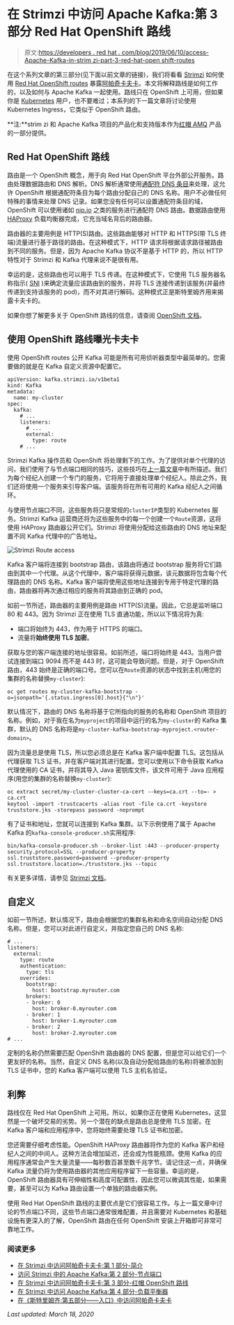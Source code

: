 # 在 Strimzi 中访问 Apache Kafka:第 3 部分 Red Hat OpenShift 路线

> 原文:[https://developers . red hat . com/blog/2019/06/10/access-Apache-Kafka-in-strim zi-part-3-red-hat-open shift-routes](https://developers.redhat.com/blog/2019/06/10/accessing-apache-kafka-in-strimzi-part-3-red-hat-openshift-routes)

在这个系列文章的第三部分(见下面以前文章的链接)，我们将看看 [Strimzi](https://strimzi.io/) 如何使用 [Red Hat OpenShift routes](https://developers.redhat.com/openshift/) 暴露[阿帕奇卡夫卡](https://developers.redhat.com/videos/youtube/CZhOJ_ysIiI/)。本文将解释路线是如何工作的，以及如何与 Apache Kafka 一起使用。路线只在 OpenShift 上可用，但如果你是 [Kubernetes](https://developers.redhat.com/topics/kubernetes/) 用户，也不要难过；本系列的下一篇文章将讨论使用 Kubernetes Ingress，它类似于 OpenShift 路由。

**注:**strim zi 和 Apache Kafka 项目的产品化和支持版本作为[红帽 AMQ](https://www.redhat.com/en/technologies/jboss-middleware/amq) 产品的一部分提供。

## Red Hat OpenShift 路线

路由是一个 OpenShift 概念，用于向 Red Hat OpenShift 平台外部公开服务。路由处理数据路由和 DNS 解析。DNS 解析通常使用[通配符 DNS 条目](https://en.wikipedia.org/wiki/Wildcard_DNS_record)来处理，这允许 OpenShift 根据通配符条目为每个路由分配自己的 DNS 名称。用户不必做任何特殊的事情来处理 DNS 记录。如果您没有任何可以设置通配符条目的域，OpenShift 可以使用诸如 [nip.io](https://nip.io/) 之类的服务进行通配符 DNS 路由。数据路由使用 [HAProxy](https://www.haproxy.org/) 负载均衡器完成，它充当域名背后的路由器。

路由器的主要用例是 HTTP(S)路由。这些路由能够对 HTTP 和 HTTPS(带 TLS 终端)流量进行基于路径的路由。在这种模式下，HTTP 请求将根据请求路径被路由到不同的服务。但是，因为 Apache Kafka 协议不是基于 HTTP 的，所以 HTTP 特性对于 Strimzi 和 Kafka 代理来说不是很有用。

幸运的是，这些路由也可以用于 TLS 传递。在这种模式下，它使用 TLS 服务器名称指示( [SNI](https://en.wikipedia.org/wiki/Server_Name_Indication) )来确定流量应该路由到的服务，并将 TLS 连接传递到该服务(并最终传递到支持该服务的 pod)，而不对其进行解码。这种模式正是斯特里姆齐用来揭露卡夫卡的。

如果你想了解更多关于 OpenShift 路线的信息，请查阅 [OpenShift 文档](https://docs.openshift.com/container-platform/3.11/architecture/networking/routes.html)。

## 使用 OpenShift 路线曝光卡夫卡

使用 OpenShift routes 公开 Kafka 可能是所有可用侦听器类型中最简单的。您需要做的就是在 Kafka 自定义资源中配置它。

```
apiVersion: kafka.strimzi.io/v1beta1
kind: Kafka
metadata:
  name: my-cluster
spec:
  kafka:
    # ...
    listeners:
      # ...
      external:
        type: route
    # ...

```

Strimzi Kafka 操作员和 OpenShift 将处理剩下的工作。为了提供对单个代理的访问，我们使用了与节点端口相同的技巧，这些技巧在[上一篇文章](https://developers.redhat.com/blog/?p=601137)中有所描述。我们为每个经纪人创建一个专门的服务，它将用于直接处理单个经纪人。除此之外，我们还将使用一个服务来引导客户端。该服务将在所有可用的 Kafka 经纪人之间循环。

与使用节点端口不同，这些服务将只是常规的`clusterIP`类型的 Kubernetes 服务。Strimzi Kafka 运营商还将为这些服务中的每一个创建一个`Route`资源，这将使用 HAProxy 路由器公开它们。Strimzi 将使用分配给这些路由的 DNS 地址来配置不同 Kafka 代理中的广告地址。

![Strimzi Route access](../Images/6dcc9f1f7ac49121ed6df5b83f592897.png)

Kafka 客户端将连接到 bootstrap 路由，该路由将通过 bootstrap 服务将它们路由到其中一个代理。从这个代理中，客户端将获得元数据，该元数据将包含每个代理路由的 DNS 名称。Kafka 客户端将使用这些地址连接到专用于特定代理的路由，路由器将再次通过相应的服务将其路由到正确的 pod。

如前一节所述，路由器的主要用例是路由 HTTP(S)流量。因此，它总是监听端口 80 和 443。因为 Strimzi 正在使用 TLS 直通功能，所以以下情况将为真:

*   端口将始终为 443，作为用于 HTTPS 的端口。
*   流量将**始终使用 TLS 加密**。

获取与您的客户端连接的地址很容易。如前所述，端口将始终是 443。当用户尝试连接到端口 9094 而不是 443 时，这可能会导致问题。但是，对于 OpenShift 路由，443 始终是正确的端口号。您可以在`Route`资源的状态中找到主机(用您的集群的名称替换`my-cluster`):

```
oc get routes my-cluster-kafka-bootstrap -o=jsonpath='{.status.ingress[0].host}{"\n"}'

```

默认情况下，路由的 DNS 名称将基于它所指向的服务的名称和 OpenShift 项目的名称。例如，对于我在名为`myproject`的项目中运行的名为`my-cluster`的 Kafka 集群，默认的 DNS 名称将是`my-cluster-kafka-bootstrap-myproject.<router-domain>`。

因为流量总是使用 TLS，所以您必须总是在 Kafka 客户端中配置 TLS。这包括从代理获取 TLS 证书，并在客户端对其进行配置。您可以使用以下命令获取 Kafka 代理使用的 CA 证书，并将其导入 Java 密钥库文件，该文件可用于 Java 应用程序(用您的集群的名称替换`my-cluster`):

```
oc extract secret/my-cluster-cluster-ca-cert --keys=ca.crt --to=- > ca.crt
keytool -import -trustcacerts -alias root -file ca.crt -keystore truststore.jks -storepass password -noprompt

```

有了证书和地址，您就可以连接到 Kafka 集群。以下示例使用了属于 Apache Kafka 的`kafka-console-producer.sh`实用程序:

```
bin/kafka-console-producer.sh --broker-list :443 --producer-property security.protocol=SSL --producer-property ssl.truststore.password=password --producer-property ssl.truststore.location=./truststore.jks --topic 

```

有关更多详情，请参见 [Strimzi 文档](https://strimzi.io/docs/latest/full.html#proc-accessing-kafka-using-routes-deployment-configuration-kafka)。

## 自定义

如前一节所述，默认情况下，路由会根据您的集群名称和命名空间自动分配 DNS 名称。但是，您可以对此进行自定义，并指定您自己的 DNS 名称:

```
# ...
listeners:
  external:
    type: route
    authentication:
      type: tls
    overrides:
      bootstrap:
        host: bootstrap.myrouter.com
      brokers:
      - broker: 0
        host: broker-0.myrouter.com
      - broker: 1
        host: broker-1.myrouter.com
      - broker: 2
        host: broker-2.myrouter.com
# ...

```

定制的名称仍然需要匹配 OpenShift 路由器的 DNS 配置，但是您可以给它们一个更友好的名称。当然，自定义 DNS 名称(以及自动分配给路由的名称)将被添加到 TLS 证书中，您的 Kafka 客户端可以使用 TLS 主机名验证。

## 利弊

路线仅在 Red Hat OpenShift 上可用。所以，如果你正在使用 Kubernetes，这显然是一个破坏交易的劣势。另一个潜在的缺点是路由总是使用 TLS 加密。在 Kafka 客户端和应用程序中，您将始终需要处理 TLS 证书和加密。

您还需要仔细考虑性能。OpenShift HAProxy 路由器将作为您的 Kafka 客户和经纪人之间的中间人。这种方法会增加延迟，还会成为性能瓶颈。使用 Kafka 的应用程序通常会产生大量流量——每秒数百甚至数千兆字节。请记住这一点，并确保 Kafka 流量仍将为使用路由器的其他应用程序留下一些容量。幸运的是，OpenShift 路由器具有可伸缩性和高度可配置性，因此您可以微调其性能，如果需要，甚至可以为 Kafka 路由设置一个单独的路由器实例。

使用 Red Hat OpenShift 路线的主要优点是它们很容易工作。与上一篇文章中讨论的节点端口不同，这些节点端口通常很难配置，并且需要对 Kubernetes 和基础设施有更深入的了解，OpenShift 路由在任何 OpenShift 安装上开箱即可非常可靠地工作。

### 阅读更多

*   [在 Strimzi 中访问阿帕奇卡夫卡:第 1 部分-简介](https://developers.redhat.com/blog/?p=601077)
*   [访问 Strimzi 中的 Apache Kafka:第 2 部分-节点端口](https://developers.redhat.com/blog/?p=601137)
*   [在 Strimzi 中访问阿帕奇卡夫卡:第 3 部分-红帽 OpenShift 路线](https://developers.redhat.com/blog/?p=601277)
*   [在 Strimzi 中访问 Apache Kafka:第 4 部分-负载平衡器](https://developers.redhat.com/blog/?p=601357)
*   [在《斯特里姆齐:第五部分——入口》中访问阿帕奇卡夫卡](https://developers.redhat.com/blog/?p=601457)

*Last updated: March 18, 2020*